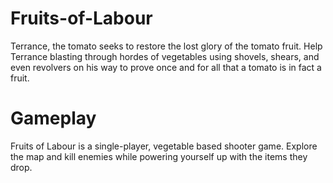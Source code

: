 # Fruits-of-Labour
Terrance, the tomato seeks to restore the lost glory of the tomato fruit. Help Terrance blasting through hordes of vegetables using shovels, shears, and even revolvers on his way to prove once and for all that a tomato is in fact a fruit.

# Gameplay
Fruits of Labour is a single-player, vegetable based shooter game. Explore the map and kill enemies while powering yourself up with the items they drop. 
